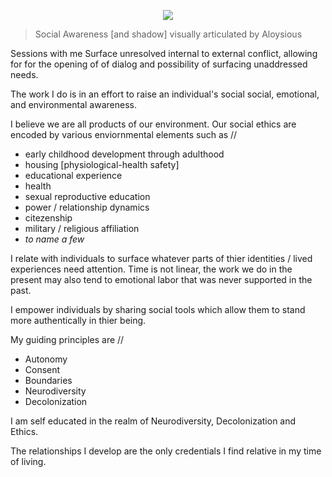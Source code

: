  <div align="center">

![](https://polywork-production.imgix.net/1n19f03kbuikzx8vhe1elvsp0dqw?ixlib=rails-4.2.0&w=650&auto=format&dpr=1&q=75)
 
  </div>
  
> Social Awareness [and shadow] visually articulated by Aloysious

Sessions with me Surface unresolved internal to external conflict, allowing for for the opening of of dialog and possibility of surfacing unaddressed needs.

The work I do is in an effort to raise an individual's social social, emotional, and environmental awareness.

I believe we are all products of our environment. 
Our social ethics are encoded by various enviornmental elements such as //

- early childhood development through adulthood
- housing [physiological-health safety]
- educational experience 
- health 
- sexual reproductive education 
- power / relationship dynamics
- citezenship
- military / religious affiliation
- *to name a few*

I relate with individuals to surface whatever parts of thier identities / lived experiences need attention. Time is not linear, the work we do in the present may also tend to emotional labor that was never supported in the past. 

I empower individuals by sharing social tools which allow them to stand more authentically in thier being. 

My guiding principles are // 
- Autonomy 
- Consent 
- Boundaries
- Neurodiversity 
- Decolonization 

I am self educated in the realm of Neurodiversity, Decolonization and Ethics. 

The relationships I develop are the only credentials I find relative in my time of living.
 

